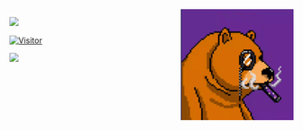 <img align="right" alt="avatar" width="200" src="ayi.png"> 

 ![](https://img.shields.io/badge/Cyber%20Security-Dev%20%2F%20PCB-blue)

<table class="center">

[![Visitor](https://visitor-badge.laobi.icu/badge?page_id=k3ldaa)](#)


<img align="left" src="https://github-readme-stats.vercel.app/api?username=k3ldaa&theme=blue-green">

